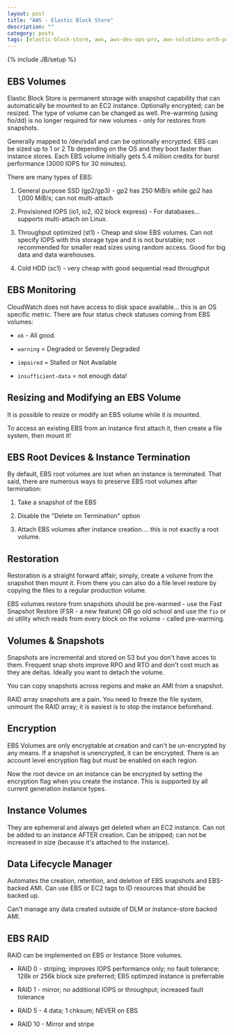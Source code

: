 ```yaml
---
layout: post
title: "AWS - Elastic Block Store"
description: ""
category: posts
tags: [elastic-block-store, aws, aws-dev-ops-pro, aws-solutions-arch-pro]
---
```

{% include JB/setup %}

## EBS Volumes

Elastic Block Store is permanent storage with snapshot capability that can automatically be mounted to an EC2 instance. Optionally encrypted; can be resized. The type of volume can be changed as well. Pre-warming (using fio/dd) is no longer required for new volumes - only for restores from snapshots.

Generally mapped to /dev/sda1 and can be optionally encrypted. EBS can be sized up to 1 or 2 Tb depending on the OS and they boot faster than instance stores. Each EBS volume initially gets 5.4 million credits for burst performance (3000 IOPS for 30 minutes). 

There are many types of EBS:

1. General purpose SSD (gp2/gp3) - gp2 has 250 MiB/s while gp2 has 1,000 MiB/s; can not multi-attach

2. Provisioned IOPS (io1, io2, i02 block express) - For databases... supports multi-attach on Linux.

3. Throughput optimized (st1) - Cheap and slow EBS volumes. Can not specify IOPS with this storage type and it is not burstable; not recommended for smaller read sizes using random access. Good for big data and data warehouses.

4. Cold HDD (sc1) - very cheap with good sequential read throughput

## EBS Monitoring
CloudWatch does not have access to disk space available... this is an OS specific metric. There are four status check statuses coming from EBS volumes:

- `ok` - All good.

- `warning` = Degraded or Severely Degraded

- `impaired` = Stalled or Not Available 

- `insufficient-data` = not enough data!

## Resizing and Modifying an EBS Volume

It is possible to resize or modify an EBS volume while it is mounted.

To access an existing EBS from an instance first attach it, then create a file system, then mount it!

## EBS Root Devices &amp; Instance Termination

By default, EBS root volumes are lost when an instance is terminated. That said, there are numerous ways to preserve EBS root volumes after termination:

1. Take a snapshot of the EBS

2. Disable the "Delete on Termination" option

3. Attach EBS volumes after instance creation.... this is not exactly a root volume.

## Restoration

Restoration is a straight forward affair; simply, create a volume from the snapshot then mount it. From there you can also do a file level restore by copying the files to a regular production volume. 

EBS volumes restore from snapshots should be pre-warmed - use the Fast Snapshot Restore (FSR - a new feature) OR go old school and use the `fio` or `dd` utility which reads from every block on the volume - called pre-warming.

## Volumes &amp; Snapshots

Snapshots are incremental and stored on S3 but you don't have acces to them. Frequent snap shots improve RPO and RTO and don't cost much as they are deltas. Ideally you want to detach the volume.

You can copy snapshots across regions and make an AMI from a snapshot.

RAID array snapshots are a pain. You need to freeze the file system, unmount the RAID array; it is easiest is to stop the instance beforehand.

## Encryption

EBS Volumes are only encryptable at creation and can't be un-encrypted by any means. If a snapshot is unencrypted, it can be encrypted. There is an account level encryption flag but must be enabled on each region.

Now the root device on an instance can be encrypted by setting the encryption flag when you create the instance. This is supported by all current generation instance types.

## Instance Volumes

They are ephemeral and always get deleted when an EC2 instance. Can not be added to an instance AFTER creation. Can be stripped; can not be increased in size (because it's attached to the instance).

## Data Lifecycle Manager

Automates the creation, retention, and deletion of EBS snapshots and EBS-backed AMI. Can use EBS or EC2 tags to ID resources that should be backed up.

Can't manage any data created outside of DLM or instance-store backed AMI.

## EBS RAID

RAID can be implemented on EBS or Instance Store volumes.

- RAID 0 - striping; improves IOPS performance only; no fault tolerance; 128k or 256k block size preferred; EBS optimzed instance is preferrable

- RAID 1 - mirror; no additional IOPS or throughput; increased fault tolerance

- RAID 5 - 4 data; 1 chksum; NEVER on EBS

- RAID 10 - Mirror and stripe